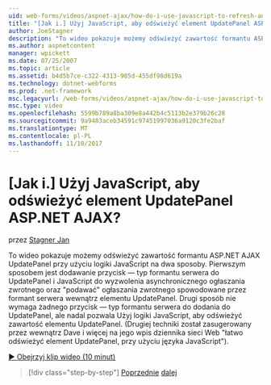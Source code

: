 ```yaml
---
uid: web-forms/videos/aspnet-ajax/how-do-i-use-javascript-to-refresh-an-aspnet-ajax-updatepanel
title: "[Jak i.] Użyj JavaScript, aby odświeżyć element UpdatePanel ASP.NET AJAX? | Dokumentacja firmy Microsoft"
author: JoeStagner
description: "To wideo pokazuje możemy odświeżyć zawartość formantu ASP.NET AJAX UpdatePanel przy użyciu logiki JavaScript na dwa sposoby. Pierwszym sposobem jest dodanie..."
ms.author: aspnetcontent
manager: wpickett
ms.date: 07/25/2007
ms.topic: article
ms.assetid: b4d5b7ce-c322-4313-985d-455df98d619a
ms.technology: dotnet-webforms
ms.prod: .net-framework
msc.legacyurl: /web-forms/videos/aspnet-ajax/how-do-i-use-javascript-to-refresh-an-aspnet-ajax-updatepanel
msc.type: video
ms.openlocfilehash: 5599b789a8ba309e8a442b4c5113b2e379b26c28
ms.sourcegitcommit: 9a9483aceb34591c97451997036a9120c3fe2baf
ms.translationtype: MT
ms.contentlocale: pl-PL
ms.lasthandoff: 11/10/2017
---
```

<a name="how-do-i-use-javascript-to-refresh-an-aspnet-ajax-updatepanel"></a>[Jak i.] Użyj JavaScript, aby odświeżyć element UpdatePanel ASP.NET AJAX?
====================
przez [Stagner Jan](https://github.com/JoeStagner)

To wideo pokazuje możemy odświeżyć zawartość formantu ASP.NET AJAX UpdatePanel przy użyciu logiki JavaScript na dwa sposoby. Pierwszym sposobem jest dodawanie przycisk — typ formantu serwera do UpdatePanel i JavaScript do wyzwolenia asynchronicznego ogłaszania zwrotnego oraz "podawać" ogłaszania zwrotnego spowodowane przez formant serwera wewnątrz elementu UpdatePanel. Drugi sposób nie wymaga żadnego przycisk — typ formantu serwera do dodania do UpdatePanel, ale nadal pozwala Użyj logiki JavaScript, aby odświeżyć zawartość elementu UpdatePanel. (Drugiej techniki został zasugerowany przez wewnątrz Dave i więcej na jego wpis dziennika sieci Web "łatwo odświeżyć element UpdatePanel, przy użyciu języka JavaScript").

[&#9654; Obejrzyj klip wideo (10 minut)](https://channel9.msdn.com/Blogs/ASP-NET-Site-Videos/how-do-i-use-javascript-to-refresh-an-aspnet-ajax-updatepanel)

>[!div class="step-by-step"]
[Poprzednie](how-do-i-build-a-custom-aspnet-ajax-server-control.md)
[dalej](how-do-i-determine-whether-an-asynchronous-postback-has-occurred.md)
